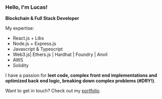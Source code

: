 ### Hello, I'm Lucas!
**Blockchain & Full Stack Developer**

My expertise:
- React.js + Libs
- Node.js + Express.js
- Javascript & Typescript
- Web3.js| Ethers.js | Hardhat | Foundry | Anvil
- AWS
- Solidity

I have a passion for **leet code, complex front end implementations and optimized back end logic, breaking down complex problems (#DRY!)**.

Want to get in touch? Check out my [portfolio](https://lucasvaz.info).
